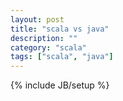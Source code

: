 ```yaml
---
layout: post
title: "scala vs java"
description: ""
category: "scala"
tags: ["scala", "java"]
---
```

{% include JB/setup %}
